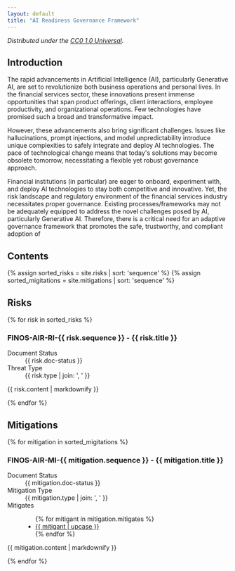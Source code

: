 ```yaml
---
layout: default
title: "AI Readiness Governance Framework"
---
```


*Distributed under the [CC0 1.0 Universal](https://creativecommons.org/publicdomain/zero/1.0/deed.en).*

## Introduction

The rapid advancements in Artificial Intelligence (AI), particularly Generative AI, are set to revolutionize both business operations and personal lives. In the financial services sector, these innovations present immense opportunities that span product offerings, client interactions, employee productivity, and organizational operations. Few technologies have promised such a broad and transformative impact.

However, these advancements also bring significant challenges. Issues like hallucinations, prompt injections, and model unpredictability introduce unique complexities to safely integrate and deploy AI technologies. The pace of technological change means that today's solutions may become obsolete tomorrow, necessitating a flexible yet robust governance approach.

Financial institutions (in particular) are eager to onboard, experiment with, and deploy AI technologies to stay both competitive and innovative. Yet, the risk landscape and regulatory environment of the financial services industry necessitates proper governance. Existing processes/frameworks may not be adequately equipped to address the novel challenges posed by AI, particularly Generative AI. Therefore, there is a critical need for an adaptive governance framework that promotes the safe, trustworthy, and compliant adoption of


## Contents

{% assign sorted_risks = site.risks | sort: 'sequence' %}
{% assign sorted_migitations = site.mitigations | sort: 'sequence' %}

## Risks

{% for risk in sorted_risks %}
<h3 id="RI-{{ risk.sequence }}">FINOS-AIR-RI-{{ risk.sequence }} - {{ risk.title }}</h3>
<dl>
  <dt>Document Status</dt>
  <dd>{{ risk.doc-status }}</dd>
  <dt>Threat Type</dt>
  <dd>{{ risk.type | join: ', ' }}</dd>
</dl>
<p>{{ risk.content | markdownify }}</p>
{% endfor %}

## Mitigations

{% for mitigation in sorted_migitations %}
<h3 id="FINOS-AIR-MI-{{ mitigation.sequence }}">FINOS-AIR-MI-{{ mitigation.sequence }} - {{ mitigation.title }}</h3>
<dl>
  <dt>Document Status</dt>
  <dd>{{ mitigation.doc-status }}</dd>
  <dt>Mitigation Type</dt>
  <dd>{{ mitigation.type | join: ', ' }}</dd>
  <dt>Mitigates</dt>
    <dd>
      <ul>
        {% for mitigant in mitigation.mitigates %}
        <li><a href="#{{ mitigant | upcase }}">{{ mitigant | upcase }}</a></li>
        {% endfor %}
      </ul>
    </dd>
</dl>
<p>{{ mitigation.content | markdownify }}</p>
{% endfor %}

